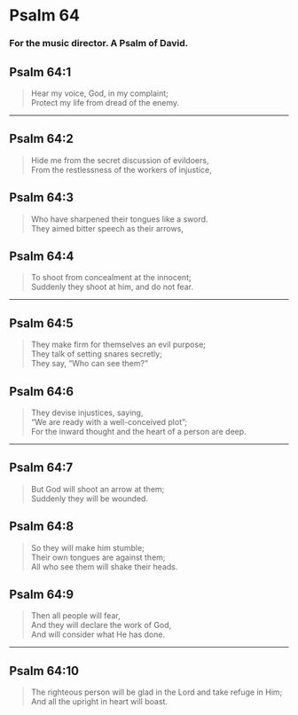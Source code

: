 # Psalm 64

### For the music director. A Psalm of David.

## Psalm 64:1

> Hear my voice, God, in my complaint;  
> Protect my life from dread of the enemy.

---

## Psalm 64:2

> Hide me from the secret discussion of evildoers,  
> From the restlessness of the workers of injustice,

## Psalm 64:3

> Who have sharpened their tongues like a sword.  
> They aimed bitter speech as their arrows,

## Psalm 64:4

> To shoot from concealment at the innocent;  
> Suddenly they shoot at him, and do not fear.

---

## Psalm 64:5

> They make firm for themselves an evil purpose;  
> They talk of setting snares secretly;  
> They say, “Who can see them?”

## Psalm 64:6

> They devise injustices, saying,  
> “We are ready with a well-conceived plot”;  
> For the inward thought and the heart of a person are deep.

---

## Psalm 64:7

> But God will shoot an arrow at them;  
> Suddenly they will be wounded.

## Psalm 64:8

> So they will make him stumble;  
> Their own tongues are against them;  
> All who see them will shake their heads.

## Psalm 64:9

> Then all people will fear,  
> And they will declare the work of God,  
> And will consider what He has done.

---

## Psalm 64:10

> The righteous person will be glad in the Lord and take refuge in Him;  
> And all the upright in heart will boast.
